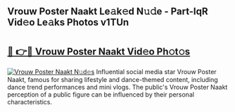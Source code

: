 ## Vrouw Poster Naakt Le𝚊k𝚎d N𝚞𝚍e - Part-IqR Vid𝚎o Le𝚊ks Photos v1TUn

# <h2><a href="http://fb9iaz1.evod.top/?m=Vrouw+Poster+Naakt">🔗 👉🔴 Vrouw Poster Naakt Vid𝚎o Ph𝚘t𝚘s</a></h2>

[![Vrouw Poster Naakt N𝚞d𝚎s](https://i.imgur.com/8V9OHl7.gif)](http://fb9iaz1.evod.top/?m=Vrouw+Poster+Naakt)
Influential social media star Vrouw Poster Naakt, famous for sharing lifestyle and dance-themed content, including dance trend performances and mini vlogs. The public's Vrouw Poster Naakt perception of a public figure can be influenced by their personal characteristics. 
